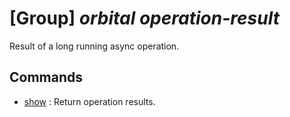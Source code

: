 # [Group] _orbital operation-result_

Result of a long running async operation.

## Commands

- [show](/Commands/orbital/operation-result/_show.md)
: Return operation results.
